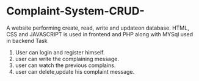 # Complaint-System-CRUD-
A website performing create, read, write and updateon database.
HTML, CSS and JAVASCRIPT is used in frontend and PHP along with MYSql used in backend
Task
1. User can login and register himself.
2. user can write the complaining message.
3. user can watch the previous complains.
4. user can delete,update his complaint message.

